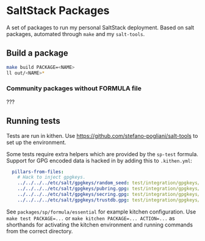 SaltStack Packages
==================
A set of packages to run my personal SaltStack deployment.
Based on salt packages, automated through `make` and my `salt-tools`.


Build a package
---------------
```bash
make build PACKAGE=<NAME>
ll out/<NAME>*
```

### Community packages without FORMULA file
???


Running tests
-------------
Tests are run in kithen.
Use https://github.com/stefano-pogliani/salt-tools to set up the environment.

Some tests require extra helpers which are provided by the `sp-test` formula.
Support for GPG encoded data is hacked in by adding this to `.kithen.yml`:
```yaml
  pillars-from-files:
    # Hack to inject gpgkeys.
    ../../../../etc/salt/gpgkeys/random_seed: test/integration/gpgkeys/random_seed
    ../../../../etc/salt/gpgkeys/pubring.gpg: test/integration/gpgkeys/pubring.gpg
    ../../../../etc/salt/gpgkeys/secring.gpg: test/integration/gpgkeys/secring.gpg
    ../../../../etc/salt/gpgkeys/trustdb.gpg: test/integration/gpgkeys/trustdb.gpg
```

See `packages/sp/formula/essential` for example kitchen configuration.
Use `make test PACKAGE=...` or `make kitchen PACKAGE=... ACTION=...`
as shorthands for activating the kitchen environment and running commands
from the correct directory.
